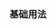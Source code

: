 ### 基础用法
<van-form>
  <van-field required :placeholder="请输入" label="名称">
  </van-field>
  <van-field name="radio" label="单选框">
    <template #input>
      <van-radio-group v-model="radio" direction="horizontal">
        <van-radio name="1">单选框 1</van-radio>
        <van-radio name="2">单选框 2</van-radio>
      </van-radio-group>
    </template>
  </van-field>
</van-form>
